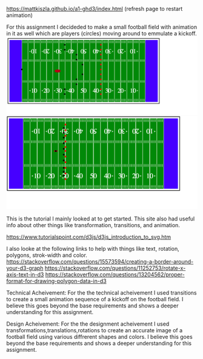 https://mattkiszla.github.io/a1-ghd3/index.html  (refresh page to restart animation)

For this assignment I decideded to make a small football field with animation in it as well which are players (circles) moving around to emmulate a kickoff.
![img1](img1.png)
![img1](img2.png)


This is the tutorial I mainly looked at to get started. This site also had useful info about other things like transformation, transitions, and animation.



https://www.tutorialspoint.com/d3js/d3js_introduction_to_svg.htm


I also looke at the following links  to help with things like text, rotation, polygons, strok-width and color.
https://stackoverflow.com/questions/15573594/creating-a-border-around-your-d3-graph 
https://stackoverflow.com/questions/11252753/rotate-x-axis-text-in-d3
https://stackoverflow.com/questions/13204562/proper-format-for-drawing-polygon-data-in-d3


Technical Acheivement:
For the the technical acheivement I used transitions to create a small animation sequence of a kickoff on the football field. I believe this goes beyond the base requirements and shows a deeper understanding for this assignment.


Design Acheivement:
For the the designment acheivement I used transformations,translations,rotations to create an accurate image of a football field using various diffrerent shapes and colors. I believe this goes beyond the base requirements and shows a deeper understanding for this assignment.
